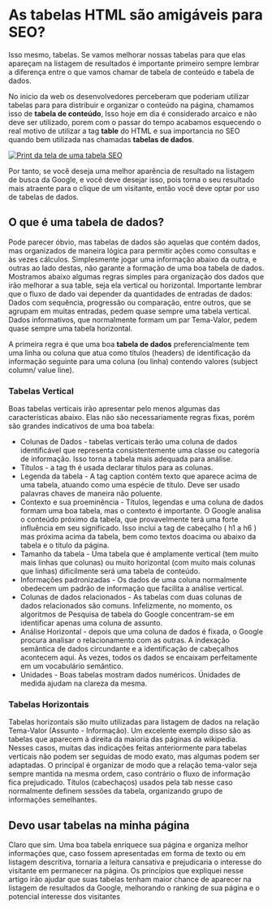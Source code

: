 # As tabelas HTML são amigáveis para SEO?

Isso mesmo, tabelas. Se vamos melhorar nossas tabelas para que elas apareçam na listagem de resultados é importante primeiro sempre lembrar a diferença entre o que vamos chamar de tabela de conteúdo e tabela de dados. 

No inicio da web os desenvolvedores perceberam que poderiam utilizar tabelas para para distribuir e organizar o conteúdo na página, chamamos isso de **tabela de conteúdo**, Isso hoje em dia é considerado arcaico e não deve ser utilizado, porem com o passar do tempo acabamos esquecendo o real motivo de utilizar a tag **table** do HTML e sua importancia no SEO quando bem utilizada nas chamadas **tabelas de dados**.

[![Print da tela de uma tabela SEO](https://manbit.com.br/posts/posts/img/tableSEO1.png "Print da tela de uma tabela SEO")](https://manbit.com.br/posts/posts/img/tableSEO1.png "Print da tela de uma tabela SEO")

Por tanto, se você deseja uma melhor aparência de resultado na listagem de busca da Google, e você deve desejar isso, pois torna o seu resultado mais atraente para o clique de um visitante, então você deve optar por uso de tabelas de dados.

## O que é uma tabela de dados?
Pode parecer óbvio, mas tabelas de dados são aquelas que contém dados, mas organizados de maneira lógica para permitir ações como consultas e às vezes cálculos. Simplesmente jogar uma informação abaixo da outra, e outras ao lado destas, não garante a formação de uma boa tabela de dados.
Mostramos abaixo algumas regras simples para organização dos dados que irão melhorar a sua table, seja ela vertical ou horizontal. Importante lembrar que o fluxo de dado vai depender da quantidades de entradas de dados:
Dados com sequência, progressão ou comparação, entre outros, que se agrupam em muitas entradas, pedem quase sempre uma tabela vertical.
Dados informativos, que normalmente formam um par Tema-Valor, pedem quase sempre uma tabela horizontal.

A primeira regra é que uma boa **tabela de dados** preferencialmente tem uma linha ou coluna que atua como títulos (headers) de identificação da informação seguinte para uma coluna (ou linha) contendo valores (subject column/ value line). 
### Tabelas Vertical
Boas tabelas verticais irão apresentar pelo menos algumas das características abaixo. Elas não são necessariamente regras fixas, porém são grandes indicativos de uma boa tabela:
- Colunas de Dados - tabelas verticais terão uma coluna de dados identificável que representa consistentemente uma classe ou categoria de informação. Isso torna a tabela mais adequada para análise.
- Títulos - a tag th é usada declarar títulos para as colunas.
- Legenda da tabela - A tag caption contém texto que aparece acima de uma tabela, atuando como uma espécie de título. Deve ser usado palavras chaves de maneira não poluente.
- Contexto e sua proeminência - Títulos, legendas e uma coluna de dados formam uma boa tabela, mas o contexto é importante. O Google analisa o conteúdo próximo da tabela, que provavelmente terá uma forte influência em seu significado. Isso inclui a tag de cabeçalho ( h1 a h6 ) mas próxima acima da tabela, bem como textos doacima ou abaixo da tabela e o título da página.
- Tamanho da tabela - Uma tabela que é amplamente vertical (tem muito mais linhas que colunas) ou muito horizontal (com muito mais colunas que linhas)  dificilmente será uma tabela de conteúdo.
- Informações padronizadas - Os dados de uma coluna normalmente obedecem um padrão de informação que facilita a análise vertical.
- Colunas de dados relacionados - As tabelas com duas colunas de dados relacionados são comuns. Infelizmente, no momento, os algoritmos de Pesquisa de tabela do Google concentram-se em identificar apenas uma coluna de assunto.
- Análise Horizontal - depois que uma coluna de dados é fixada, o Google procura analisar o relacionamento com as outras. A indexação semântica de dados circundante e a identificação de cabeçalhos acontecem aqui. Às vezes, todos os dados se encaixam perfeitamente em um vocabulário semântico.
- Unidades - Boas tabelas mostram dados numéricos. Únidades de medida ajudam na clareza da mesma.

### Tabelas Horizontais
Tabelas horizontais são muito utilizadas para listagem de dados na relação Tema-Valor (Assunto - Informação). Um excelente exemplo disso são as tabelas que aparecem à direita da maioria das páginas da wikipedia.
Nesses casos, muitas das indicações feitas anteriormente para tabelas verticais não podem ser seguidas de modo exato, mas algumas podem ser adaptadas.
O principal é organizar de modo que a relação tema-valor seja sempre mantida na mesma ordem, caso contrário o fluxo de informação fica prejudicado.
Títulos (cabechaços) usados pela tab <th> nesse caso normalmente definem sessões da tabela, organizando grupo de informações semelhantes.

## Devo usar tabelas na minha página
Claro que sim. Uma boa tabela enriquece sua página e organiza melhor informações que, caso fossem apresentadas em forma de texto ou em listagem descritiva, tornaria a leitura cansativa e prejudicaria o interesse do visitante em permanecer na página.
Os princípios que expliquei nesse artigo irão ajudar que suas tabelas tenham maior chance de aparecer na listagem de resultados da Google, melhorando o ranking de sua página e o potencial interesse dos visitantes